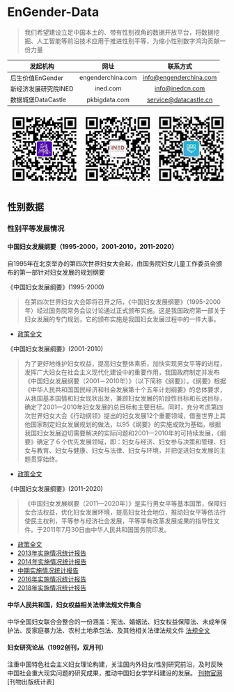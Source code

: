 # EnGender-Data

> 我们希望建设立足中国本土的、带有性别视角的数据开放平台，将数据挖掘、人工智能等前沿技术应用于推进性别平等，为缩小性别数字鸿沟贡献一份力量



| 发起机构 | 网址 | 联系方式 |
| ------------- |:-------------:|:-------------:| 
| 后生价值EnGender | engenderchina.com | info@engenderchina.com |
| 新经济发展研究院INED | ined.com | info@inedcn.com |
| 数据城堡DataCastle | pkbigdata.com | service@datacastle.cn |

![alt text](https://github.com/engenderchina/EnGender-Data/blob/master/%E6%9C%BA%E6%9E%84%E4%BA%8C%E7%BB%B4%E7%A0%81.png)

## 性别数据

### 性别平等发展情况

#### 中国妇女发展纲要（1995-2000，2001-2010，2011-2020）
自1995年在北京举办的第四次世界妇女大会起，由国务院妇女儿童工作委员会颁布的第一部针对妇女发展的规划纲要

《中国妇女发展纲要》(1995-2000)
> 在第四次世界妇女大会即将召开之际，《中国妇女发展纲要》（1995-2000年）经过国务院常务会议讨论通过正式颁布实施。这是我国政府第一部关于妇女发展的专门规划，它的颁布实施是我国妇女发展过程中的一件大事。
* [政策全文](http://www.nwccw.gov.cn/2017-04/05/content_149162.htm)

《中国妇女发展纲要》(2001-2010)
> 为了更好地维护妇女权益，提高妇女整体素质，加快实现男女平等的进程，发挥广大妇女在社会主义现代化建设中的重要作用，我国政府制定并发布《中国妇女发展纲要（2001－2010年）》（以下简称《纲要》）。《纲要》根据《中华人民共和国国民经济和社会发展第十个五年计划纲要》的总体要求，从我国基本国情和妇女现状出发，兼顾妇女发展的阶段性目标和长远目标，确定了2001—2010年妇女发展的总目标和主要目标。同时，充分考虑第四次世界妇女大会《行动纲领》提出的妇女发展12个重要领域，借鉴世界上其他国家制定妇女发展规划的做法，以95《纲要》的实施成效为基础，根据我国妇女发展迫切需要解决的实际问题和2001—2010年的可持续发展，《纲要》确定了６个优先发展领域，即：妇女与经济、妇女参与决策和管理、妇女与教育、妇女与健康、妇女与法律、妇女与环境，并把促进妇女发展的主题贯穿始终。
* [政策全文](http://www.nwccw.gov.cn/2017-04/05/content_149163.htm)

《中国妇女发展纲要》(2011-2020)
> 《中国妇女发展纲要（2011—2020年）》是实行男女平等基本国策，保障妇女合法权益，优化妇女发展环境，提高妇女社会地位，推动妇女平等依法行使民主权利，平等参与经济社会发展，平等享有改革发展成果的指导性文件。于2011年7月30日由中华人民共和国国务院印发。
* [政策全文](http://www.nwccw.gov.cn/2017-04/05/content_149165.htm)
* [2013年实施情况统计报告](http://www.stats.gov.cn/tjsj/zxfb/201501/t20150122_672472.html)
* [2014年实施情况统计报告](http://www.stats.gov.cn/tjsj/zxfb/201511/t20151127_1282257.html)
* [中期实施情况统计报告](http://www.stats.gov.cn/tjsj/zxfb/201611/t20161103_1423701.html)
* [2016年实施情况统计报告](http://www.stats.gov.cn/tjsj/zxfb/201710/t20171026_1546608.html)
* [2018年实施情况统计报告](http://www.stats.gov.cn/tjsj/zxfb/201912/t20191206_1715998.html)

#### 中华人民共和国，妇女权益相关法律法规文件集合
中华全国妇女联合会整合的一份涵盖：宪法、婚姻法、妇女权益保障法、未成年保护法、反家庭暴力法、农村土地承包法、及其他相关法律法规文件
[法规全文](http://www.women.org.cn/col/col732/index.html)

#### 妇女研究论丛（1992创刊，双月刊）
注重中国特色社会主义妇女理论构建，关注国内外妇女/性别研究前沿，及时反映中国社会重大现实问题的研究成果，推动中国妇女学学科建设的发展。
[刊物官网](http://www.fnyjlc.com/CN/volumn/home.shtml)
[刊物出版统计表]



